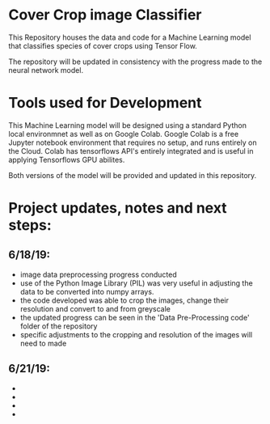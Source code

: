 # Cover Crop image Classifier 
This Repository houses the data and code for a Machine Learning model that classifies species of cover crops using Tensor Flow.


The repository will be updated in consistency with the progress made to the neural network model. 


# Tools used for Development 
This Machine Learning model will be designed using a standard Python local environmnet as well as on Google Colab. Google Colab is a free Jupyter notebook environment that requires no setup, and runs entirely on the Cloud. Colab has tensorflows API's entirely integrated and is useful in applying Tensorflows GPU abilites.

Both versions of the model will be provided and updated in this repository.


# Project updates, notes and next steps:

## 6/18/19:
- image data preprocessing progress conducted 
- use of the Python Image Library (PIL) was very useful in adjusting the data to be converted into numpy arrays.
- the code developed was able to crop the images, change their resolution and convert to and from greyscale
- the updated progress can be seen in the 'Data Pre-Processing code' folder of the repository
- specific adjustments to the cropping and resolution of the images will need to made

## 6/21/19:
- 
-
-
-
